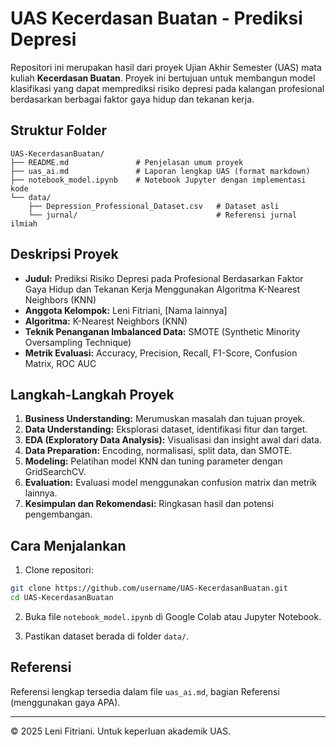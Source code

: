 # UAS Kecerdasan Buatan - Prediksi Depresi

Repositori ini merupakan hasil dari proyek Ujian Akhir Semester (UAS) mata kuliah **Kecerdasan Buatan**. Proyek ini bertujuan untuk membangun model klasifikasi yang dapat memprediksi risiko depresi pada kalangan profesional berdasarkan berbagai faktor gaya hidup dan tekanan kerja.

## Struktur Folder

```
UAS-KecerdasanBuatan/
├── README.md               # Penjelasan umum proyek
├── uas_ai.md               # Laporan lengkap UAS (format markdown)
├── notebook_model.ipynb    # Notebook Jupyter dengan implementasi kode
└── data/
    ├── Depression_Professional_Dataset.csv   # Dataset asli
    └── jurnal/                               # Referensi jurnal ilmiah
```

## Deskripsi Proyek

- **Judul:** Prediksi Risiko Depresi pada Profesional Berdasarkan Faktor Gaya Hidup dan Tekanan Kerja Menggunakan Algoritma K-Nearest Neighbors (KNN)
- **Anggota Kelompok:** Leni Fitriani, [Nama lainnya]
- **Algoritma:** K-Nearest Neighbors (KNN)
- **Teknik Penanganan Imbalanced Data:** SMOTE (Synthetic Minority Oversampling Technique)
- **Metrik Evaluasi:** Accuracy, Precision, Recall, F1-Score, Confusion Matrix, ROC AUC

## Langkah-Langkah Proyek

1. **Business Understanding:** Merumuskan masalah dan tujuan proyek.
2. **Data Understanding:** Eksplorasi dataset, identifikasi fitur dan target.
3. **EDA (Exploratory Data Analysis):** Visualisasi dan insight awal dari data.
4. **Data Preparation:** Encoding, normalisasi, split data, dan SMOTE.
5. **Modeling:** Pelatihan model KNN dan tuning parameter dengan GridSearchCV.
6. **Evaluation:** Evaluasi model menggunakan confusion matrix dan metrik lainnya.
7. **Kesimpulan dan Rekomendasi:** Ringkasan hasil dan potensi pengembangan.

## Cara Menjalankan

1. Clone repositori:
```bash
git clone https://github.com/username/UAS-KecerdasanBuatan.git
cd UAS-KecerdasanBuatan
```

2. Buka file `notebook_model.ipynb` di Google Colab atau Jupyter Notebook.

3. Pastikan dataset berada di folder `data/`.

## Referensi

Referensi lengkap tersedia dalam file `uas_ai.md`, bagian Referensi (menggunakan gaya APA).

---

© 2025 Leni Fitriani. Untuk keperluan akademik UAS.
